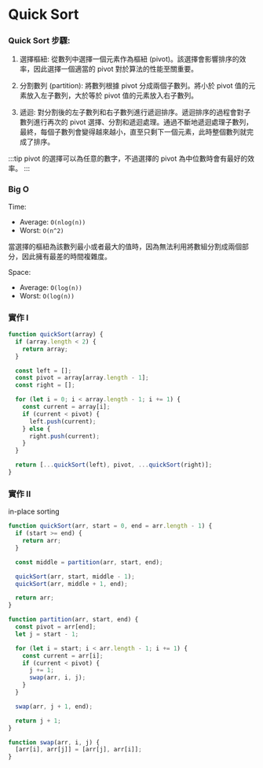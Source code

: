 # Quick Sort

### Quick Sort 步驟:

1. 選擇樞紐: 從數列中選擇一個元素作為樞紐 (pivot)。該選擇會影響排序的效率，因此選擇一個適當的 pivot 對於算法的性能至關重要。

2. 分割數列 (partition): 將數列根據 pivot 分成兩個子數列。將小於 pivot 值的元素放入左子數列，大於等於 pivot 值的元素放入右子數列。

3. 遞迴: 對分割後的左子數列和右子數列進行遞迴排序。遞迴排序的過程會對子數列進行再次的 pivot 選擇、分割和遞迴處理。通過不斷地遞迴處理子數列，最終，每個子數列會變得越來越小，直至只剩下一個元素，此時整個數列就完成了排序。

:::tip
pivot 的選擇可以為任意的數字，不過選擇的 pivot 為中位數時會有最好的效率。
:::

### Big O

Time:

- Average: `O(nlog(n))`
- Worst: `O(n^2)`

當選擇的樞紐為該數列最小或者最大的值時，因為無法利用將數組分割成兩個部分，因此擁有最差的時間複雜度。

Space:

- Average: `O(log(n))`
- Worst: `O(log(n))`

### 實作 I

```jsx
function quickSort(array) {
  if (array.length < 2) {
    return array;
  }

  const left = [];
  const pivot = array[array.length - 1];
  const right = [];

  for (let i = 0; i < array.length - 1; i += 1) {
    const current = array[i];
    if (current < pivot) {
      left.push(current);
    } else {
      right.push(current);
    }
  }

  return [...quickSort(left), pivot, ...quickSort(right)];
}
```

### 實作 II

in-place sorting

```jsx
function quickSort(arr, start = 0, end = arr.length - 1) {
  if (start >= end) {
    return arr;
  }

  const middle = partition(arr, start, end);

  quickSort(arr, start, middle - 1);
  quickSort(arr, middle + 1, end);

  return arr;
}

function partition(arr, start, end) {
  const pivot = arr[end];
  let j = start - 1;

  for (let i = start; i < arr.length - 1; i += 1) {
    const current = arr[i];
    if (current < pivot) {
      j += 1;
      swap(arr, i, j);
    }
  }

  swap(arr, j + 1, end);

  return j + 1;
}

function swap(arr, i, j) {
  [arr[i], arr[j]] = [arr[j], arr[i]];
}
```
